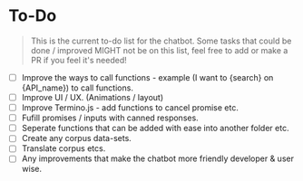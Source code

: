 # To-Do

> This is the current to-do list for the chatbot. Some tasks that could be done / improved MIGHT not be on this list, feel free to add or make a PR if you feel it's needed!

- [ ] Improve the ways to call functions - example (I want to {search} on {API_name}) to call functions. 
- [ ] Improve UI / UX. (Animations / layout)
- [ ] Improve Termino.js - add functions to cancel promise etc. 
- [ ] Fufill promises / inputs with canned responses. 
- [ ] Seperate functions that can be added with ease into another folder etc. 
- [ ] Create any corpus data-sets. 
- [ ] Translate corpus etcs. 
- [ ] Any improvements that make the chatbot more friendly developer & user wise. 
